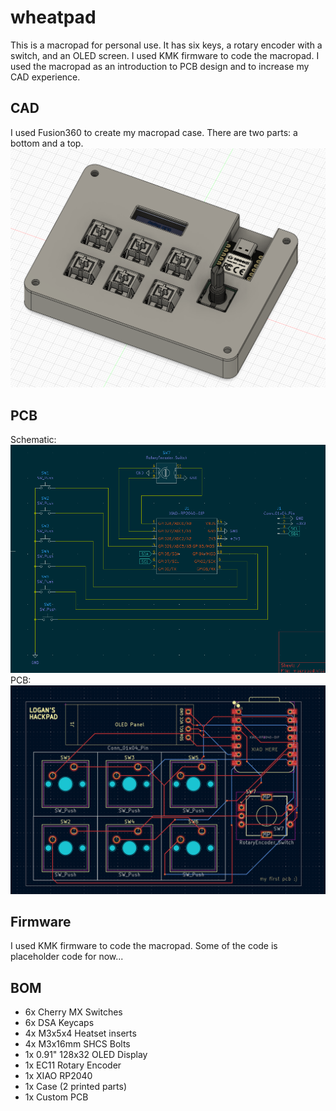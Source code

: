# wheatpad
This is a macropad for personal use. It has six keys, a rotary encoder with a switch, and an OLED screen. I used KMK firmware to code the macropad. I used the macropad as an introduction to PCB design and to increase my CAD experience. 

## CAD
I used Fusion360 to create my macropad case. There are two parts: a bottom and a top. 
![Alt text](image-1.png)

## PCB
Schematic: 
![Alt text](image-2.png)
PCB:
![Alt text](image-3.png)

## Firmware
I used KMK firmware to code the macropad. Some of the code is placeholder code for now...

## BOM
* 6x Cherry MX Switches
* 6x DSA Keycaps
* 4x M3x5x4 Heatset inserts
* 4x M3x16mm SHCS Bolts
* 1x 0.91" 128x32 OLED Display
* 1x EC11 Rotary Encoder
* 1x XIAO RP2040
* 1x Case (2 printed parts)
* 1x Custom PCB
